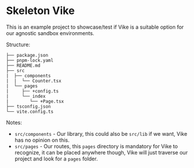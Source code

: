 # Skeleton Vike

This is an example project to showcase/test if Vike is a suitable option for our agnostic sandbox environments.

Structure:

```
├── package.json
├── pnpm-lock.yaml
├── README.md
├── src
|  ├── components
|  |  └── Counter.tsx
|  └── pages
|     ├── +config.ts
|     └── index
|        └── +Page.tsx
├── tsconfig.json
└── vite.config.ts
```

Notes:
- `src/components` - Our library, this could also be `src/lib` if we want, Vike has no opinion on this.
- `src/pages` - Our routes, this `pages` directory is mandatory for Vike to recognize, it can be placed anywhere though, Vike will just traverse our project and look for a `pages` folder.